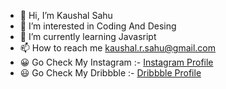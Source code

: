 - 👋 Hi, I’m Kaushal Sahu
- 👀 I’m interested in Coding And Desing
- 🌱 I’m currently learning Javasript
- 📫 How to reach me kaushal.r.sahu@gmail.com
- 😀 Go Check My Instagram :- [Instagram Profile](https://www.instagram.com/cd.kaushal)
- 😃 Go Check My Dribbble :- [Dribbble Profile](https://dribbble.com/cdkaushal)
